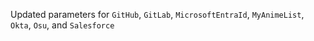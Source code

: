 Updated parameters for `GitHub`, `GitLab`, `MicrosoftEntraId`, `MyAnimeList`, `Okta`, `Osu`, and `Salesforce`

